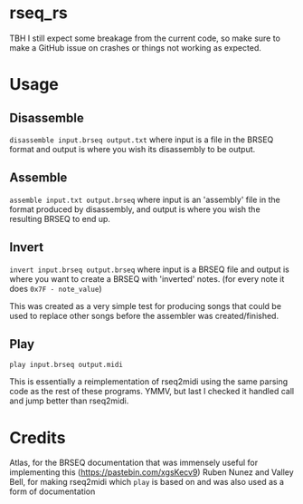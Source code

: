 # rseq_rs

TBH I still expect some breakage from the current code, so make sure to make a
GitHub issue on crashes or things not working as expected.

# Usage

## Disassemble
`disassemble input.brseq output.txt` where input is a file in the BRSEQ format and
output is where you wish its disassembly to be output.

## Assemble
`assemble input.txt output.brseq` where input is an 'assembly' file in the format
produced by disassembly, and output is where you wish the resulting BRSEQ to
end up.

## Invert
`invert input.brseq output.brseq` where input is a BRSEQ file and output is where you
want to create a BRSEQ with 'inverted' notes.
(for every note it does `0x7F - note_value`)

This was created as a very simple test for producing songs that could be used
to replace other songs before the assembler was created/finished.

## Play
`play input.brseq output.midi`

This is essentially a reimplementation of rseq2midi using the same parsing code
as the rest of these programs. YMMV, but last I checked it handled call and jump better
than rseq2midi.


# Credits
Atlas, for the BRSEQ documentation that was immensely useful for implementing this (https://pastebin.com/xgsKecv9)
Ruben Nunez and Valley Bell, for making rseq2midi which `play` is based on and was also used as a form of documentation

